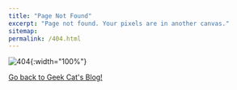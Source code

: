 ```yaml
---
title: "Page Not Found"
excerpt: "Page not found. Your pixels are in another canvas."
sitemap: 
permalink: /404.html
---
```




![404]({{site.url}}/assets/images/404.png){:width="100%"}

[Go back to Geek Cat's Blog!]({{site.url}})
